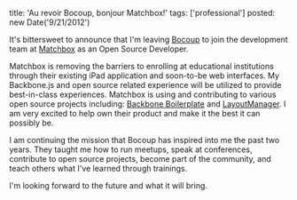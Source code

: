 title: 'Au revoir Bocoup, bonjour Matchbox!'
tags: ['professional']
posted: new Date('9/21/2012')

It's bittersweet to announce that I'm leaving [Bocoup](http://bocoup.com) to
join the development team at [Matchbox](http://matchbox.net) as an Open Source
Developer.

Matchbox is removing the barriers to enrolling at educational institutions
through their existing iPad application and soon-to-be web interfaces.  My
Backbone.js and open source related experience will be utilized to provide
best-in-class experiences.  Matchbox is using and contributing to various open
source projects including: [Backbone
Boilerplate](https://github.com/tbranyen/backbone-boilerplate) and
[LayoutManager](https://github.com/tbranyen/backbone.layoutmanager).  I am very
excited to help own their product and make it the best it can possibly be.

I am continuing the mission that Bocoup has inspired into me the past two
years.  They taught me how to run meetups, speak at conferences, contribute to
open source projects, become part of the community, and teach others what I've
learned through trainings.

I'm looking forward to the future and what it will bring.
